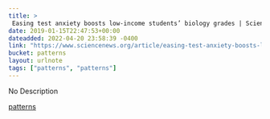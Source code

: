 ```yaml
---
title: > 
 Easing test anxiety boosts low-income students’ biology grades | Science News
date: 2019-01-15T22:47:53+00:00
dateadded: 2022-04-20 23:58:39 -0400
link: "https://www.sciencenews.org/article/easing-test-anxiety-boosts-low-income-students-biology-grades"
bucket: patterns
layout: urlnote
tags: ["patterns", "patterns"]
--- 
```

No Description
 <!-- end excerpt --> 
<div class='bucket'><a class='internal-link' href='/buckets/patterns'>patterns</a></div> 
